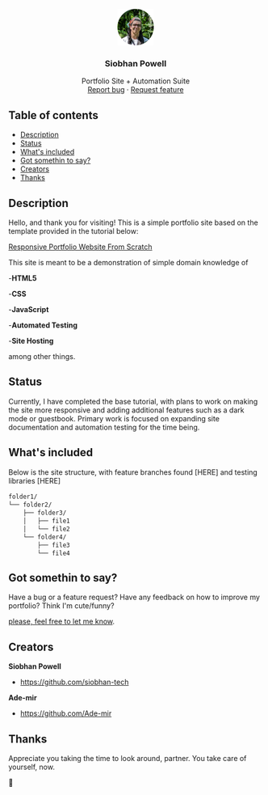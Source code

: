 <p align="center">
  <a href="https://siobhan.zip/">
    <img src="/assets/profile-pic.png" alt="Logo" width=72 height=72>
  </a>

  <h3 align="center">Siobhan Powell</h3>

  <p align="center">
    Portfolio Site + Automation Suite
    <br>
    <a href="https://github.com/siobhan-tech/resume-project-main/issues/new">Report bug</a>
    ·
    <a href="mailto:mail@siobhan.zip">Request feature</a>
  </p>
</p>


## Table of contents

- [Description](#description)
- [Status](#status)
- [What's included](#whats-included)
- [Got somethin to say?](#got-somethin-to-say)
- [Creators](#creators)
- [Thanks](#thanks)



## Description

Hello, and thank you for visiting! This is a simple portfolio site based on the template provided in the tutorial below:

[Responsive Portfolio Website From Scratch](https://www.youtube.com/watch?v=ldwlOzRvYOU)

This site is meant to be a demonstration of simple domain knowledge of

-**HTML5**

-**CSS**

-**JavaScript**

-**Automated Testing**

-**Site Hosting**

among other things.

## Status

Currently, I have completed the base tutorial, with plans to work on making the site more responsive and adding additional features such as a dark mode or guestbook. Primary work is focused on expanding site documentation and automation testing for the time being.

## What's included

Below is the site structure, with feature branches found [HERE] and testing libraries [HERE]

```text
folder1/
└── folder2/
    ├── folder3/
    │   ├── file1
    │   └── file2
    └── folder4/
        ├── file3
        └── file4
```

## Got somethin to say?

Have a bug or a feature request? Have any feedback on how to improve my portfolio? Think I'm cute/funny?

[please, feel free to let me know](mailto:mail@siobhan.zip).

## Creators

**Siobhan Powell**

- <https://github.com/siobhan-tech>

**Ade-mir**

- <https://github.com/Ade-mir>

## Thanks

Appreciate you taking the time to look around, partner. You take care of yourself, now.

:metal: